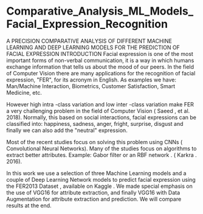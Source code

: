 # Comparative_Analysis_ML_Models_Facial_Expression_Recognition
A PRECISION COMPARATIVE ANALYSIS OF DIFFERENT MACHINE LEARNING AND DEEP LEARNING MODELS FOR THE PREDICTION OF FACIAL EXPRESSION
INTRODUCTION
Facial expression is one of the most important forms of non-verbal communication, it is a way in which humans exchange information that tells us about the mood of our peers. In the field of Computer Vision there are many applications for the recognition of facial expression, "FER", for its acronym in English. As examples we have: Man/Machine Interaction, Biometrics, Customer Satisfaction, Smart Medicine, etc.

However high intra -class variation and low inter -class variation make FER a very challenging problem in the field of Computer Vision ( Saeed , et al. 2018). Normally, this based on social interactions, facial expressions can be classified into: happiness, sadness, anger, fright, surprise, disgust and finally we can also add the "neutral" expression.

Most of the recent studies focus on solving this problem using CNNs ( Convolutional Neural Networks). Many of the studies focus on algorithms to extract better attributes. Example: Gabor filter or an RBF network . ( Karkra . 2016).

In this work we use a selection of three Machine Learning models and a couple of Deep Learning Network models to predict facial expression using the FER2013 Dataset , available on Kaggle . We made special emphasis on the use of VGG16 for attribute extraction, and finally VGG16 with Data Augmentation for attribute extraction and prediction. We will compare results at the end.
